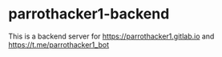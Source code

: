 # parrothacker1-backend
This is a backend server for https://parrothacker1.gitlab.io and https://t.me/parrothacker1_bot

